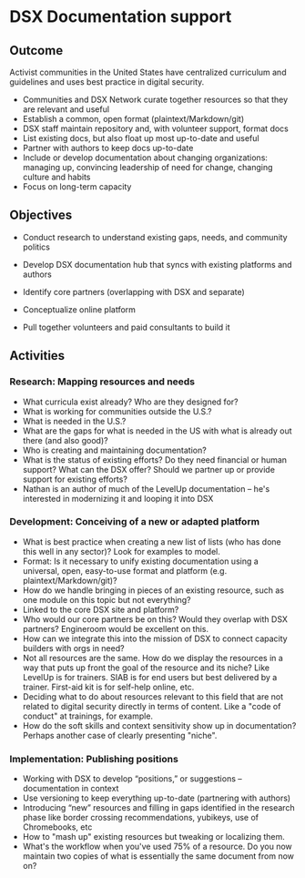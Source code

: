 # DSX Documentation support 

## Outcome
Activist communities in the United States have centralized curriculum and guidelines and uses best practice in digital security.

 * Communities and DSX Network curate together resources so that they are relevant and useful
 * Establish a common, open format (plaintext/Markdown/git)
 * DSX staff maintain repository and, with volunteer support, format docs
 * List existing docs, but also float up most up-to-date and useful
 * Partner with authors to keep docs up-to-date
 * Include or develop documentation about changing organizations: managing up, convincing leadership of need for change, changing culture and habits
 * Focus on long-term capacity

## Objectives
 * Conduct research to understand existing gaps, needs, and community politics  
 * Develop DSX documentation hub that syncs with existing platforms and authors 
 
  * Identify core partners  (overlapping with DSX and separate) 
  * Conceptualize online platform 
  * Pull together volunteers and paid consultants to build it 

## Activities
### Research: Mapping resources and needs

 * What curricula exist already? Who are they designed for?
 * What is working for communities outside the U.S.?
 * What is needed in the U.S.?
 * What are the gaps for what is needed in the US with what is already out there (and also good)?
 * Who is creating and maintaining documentation?
 * What is the status of existing efforts? Do they need financial or human support? What can the DSX offer? Should we partner up or provide support for existing efforts?
 * Nathan is an author of much of the LevelUp documentation – he's interested in modernizing it and looping it into DSX

### Development: Conceiving of a new or adapted platform

 * What is best practice when creating a new list of lists (who has done this well in any sector)? Look for examples to model.
 * Format: Is it necessary to unify existing documentation using a universal, open, easy-to-use format and platform (e.g. plaintext/Markdown/git)?
 * How do we handle bringing in pieces of an existing resource, such as one module on this topic but not everything?
 * Linked to the core DSX site and platform?
 * Who would our core partners be on this? Would they overlap with DSX partners? Engineroom would be excellent on this.
 * How can we integrate this into the mission of DSX to connect capacity builders with orgs in need?
 * Not all resources are the same. How do we display the resources in a way that puts up front the goal of the resource and its niche? Like LevelUp is for trainers. SIAB is for end users but best delivered by a trainer. First-aid kit is for self-help online, etc.
 * Deciding what to do about resources relevant to this field that are not related to digital security directly in terms of content. Like a "code of conduct" at trainings, for example.
 * How do the soft skills and context sensitivity show up in documentation? Perhaps another case of clearly presenting "niche".

### Implementation: Publishing positions

 * Working with DSX to develop “positions,” or suggestions – documentation in context
 * Use versioning to keep everything up-to-date (partnering with authors)
 * Introducing “new” resources and filling in gaps identified in the research phase like border crossing recommendations, yubikeys, use of Chromebooks, etc
 * How to "mash up" existing resources but tweaking or localizing them.
 * What's the workflow when you've used 75% of a resource. Do you now maintain two copies of what is essentially the same document from now on?
